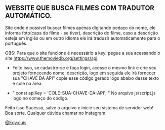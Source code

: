 ## WEBSITE QUE BUSCA FILMES COM TRADUTOR AUTOMÁTICO.

Site onde é possivel buscar filmes apenas digitando pedaço do nome, ele informa foto(capa do filme - se tiver), descrição do filme, caso a descrição esteja em inglês ou em outro idioma ele irá traduzir automaticamente para o português.

OBS: Para que o site funcione é necessário a key! pegue a sua acessando o site <a> https://www.themoviedb.org/settings/api

- Feito isso, se cadastre-se e faça login, acesse o mesmo link e crie seu projeto fornecendo nome, descrição, logo em seguida ele irá fornecer sua "CHAVE DA API" copie esse código gerado logo abaixo desse texto e cole na área.

- " const apiKey = 'COLE-SUA-CHAVE-DA-API'; " No arquivo js/script.js logo no começo do código.


Feito isso Sucesso, salve o arquivo e inicie seu sistema de servidor web! Boa sorte. Qualquer dúvida chamar no Instagram.

<a href="https://instagram.com/edyxluis/">@Edyxluis</a>
